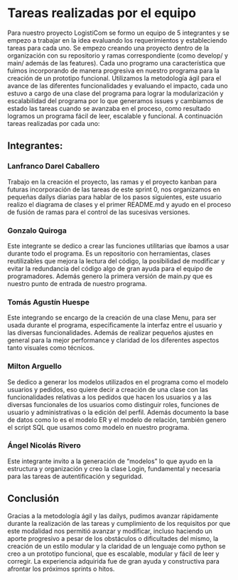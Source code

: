 # Tareas realizadas por el equipo

Para nuestro proyecto LogistiCom se formo un equipo de 5 integrantes y se empezo a trabajar en la idea evaluando los requerimientos y estableciendo tareas para cada uno. Se empezo creando una proyecto dentro de la organización con su repositorio y ramas correspondiente (como develop/ y main/ además de las features). Cada uno programo una característica que fuimos incorporando de manera progresiva en nuestro programa para la creación de un prototipo funcional. Utilizamos la metodología ágil para el avance de las diferentes funcionalidades y evaluando el impacto, cada uno estuvo a cargo de una clase del programa para lograr la modularización y escalabilidad del programa por lo que generamos issues y cambiamos de estado las tareas cuando se avanzaba en el proceso, como resultado logramos un programa fácil de leer, escalable y funcional. A continuación tareas realizadas por cada uno:

## Integrantes:

### Lanfranco Darel Caballero

Trabajo en la creación el proyecto, las ramas y el proyecto kanban para futuras incorporación de las tareas de este sprint 0, nos organizamos en pequeñas dailys diarias para hablar de los pasos siguientes, este usuario realizo el diagrama de clases y el primer README.md y ayudo en el proceso de fusión de ramas para el control de las sucesivas versiones.

### Gonzalo Quiroga

Este integrante se dedico a crear las funciones utilitarias que íbamos a usar durante todo el programa. Es un repositorio con herramientas, clases reutilizables que mejora la lectura del código, la posibilidad de modificar y evitar la redundancia del código algo de gran ayuda para el equipo de programadores. Además genero la primera versión de main.py que es nuestro punto de entrada de nuestro programa.

### Tomás Agustín Huespe

Este integrando se encargo de la creación de una clase Menu, para ser usada durante el programa, especificamente la interfaz entre el usuario y las diversas funcionalidades. Además de realizar pequeños ajustes en general para la mejor performance y claridad de los diferentes aspectos tanto visuales como técnicos.

### Milton Arguello

Se dedico a generar los modelos utilizados en el programa como el modelo usuarios y pedidos, eso quiere decir a creación de una clase con las funcionalidades relativas a los pedidos que hacen los usuarios y a las diversas funcionales de los usuarios como distinguir roles, funciones de usuario y administrativas o la edición del perfil. Además documento la base de datos como lo es el modelo ER y el modelo de relación, también genero el script SQL que usamos como modelo en nuestro programa.

### Ángel Nicolás Rivero

Este integrante invito a la generación de “modelos” lo que ayudo en la estructura y organización y creo la clase Login, fundamental y necesaria para las tareas de autentificación y seguridad.

## Conclusión

Gracias a la metodología ágil y las dailys, pudimos avanzar rápidamente durante la realización de las tareas y cumplimiento de los requisitos por que este modalidad nos permitió avanzar y modificar, incluso haciendo un aporte progresivo a pesar de los obstáculos o dificultades del mismo, la creación de un estilo modular y la claridad de un lenguaje como python se creo a un prototipo funcional, que es escalable, modular y fácil de leer y corregir. La experiencia adquirida fue de gran ayuda y constructiva para afrontar los próximos sprints o hitos.
